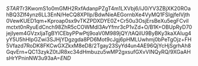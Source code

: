 $START$r3KwomS1o0mGMH2RxfAdanpPZgT4m1LXVbj6/iJ0iYV3ZBjXK20ROahBQ3ZIf4ynz6LL3EnN/HeCQ8XPIlp/BdwNieAEGornbXe4VyMQ1FSlgjfeIVjth0VewKUED1qm+Kproap0sx9vTKZPDXDYE0Z+Cr50u3OsjErsBeXu5egFCviImctxt0nRyuEdCnch98ZhR5cCOWMdl3AvYfmr3cP1vZd+O/B1K+OBUpRyD70jejIyem4GVzxIjaTgBYlCEbyPPwPtj9oaV0M989jQY/tAQilU9ByBKy3kaXAIug4yY5U5hHIpGZwi3SJHjYDgzgda8PD6Mot9cJgj6pHMLUwhmj0bPeTgOjz+FH5Vfazd7RoDK8FKCwGXZkxM8eD8/2Tgay23SyYd4un4AE96QjYcHjSgrhAh8GqvErn+QC13zykZ0tJR8xc34dHmbuzu5wMP2gxsufGXvVINQyRQ/9XGaAHsHrYPninNW3u93aA=$END$